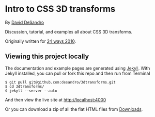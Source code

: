 Intro to CSS 3D transforms
==========================

By [David DeSandro](http://desandro.com)

Discussion, tutorial, and examples all about CSS 3D transforms. 

Originally written for [24 ways 2010](http://24ways.org/2010).

Viewing this project locally
----------------------------

The documentation and example pages are generated using [Jekyll](https://github.com/mojombo/jekyll/wiki). With Jekyll installed, you can pull or fork this repo and then run from Terminal

    $ git pull git@github.com:desandro/3dtransforms.git
    $ cd 3dtransforms/
    $ jekyll --server --auto

And then view the live site at [http://localhost:4000]([http://localhost:4000]) 
    
Or you can download a zip of all the flat HTML files from [Downloads](https://github.com/desandro/3dtransforms/archives/gh-pages).
